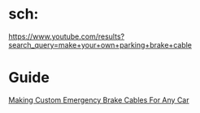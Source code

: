 # sch:
https://www.youtube.com/results?search_query=make+your+own+parking+brake+cable

# Guide
[Making Custom Emergency Brake Cables For Any Car](https://youtu.be/10t6h3_JBcc)
